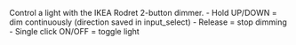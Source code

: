 Control a light with the IKEA Rodret 2-button dimmer.
    - Hold UP/DOWN = dim continuously (direction saved in input_select)
    - Release = stop dimming
    - Single click ON/OFF = toggle light
